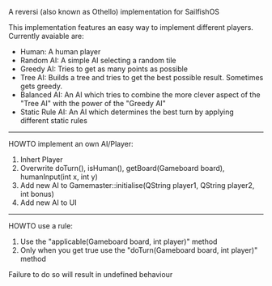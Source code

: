 A reversi (also known as Othello) implementation for SailfishOS

This implementation features an easy way to implement different players.
Currently avaiable are:
   * Human: A human player
   * Random AI: A simple AI selecting a random tile
   * Greedy AI: Tries to get as many points as possible
   * Tree AI: Builds a tree and tries to get the best possible result. Sometimes gets greedy.
   * Balanced AI: An AI which tries to combine the more clever aspect of the "Tree AI" with the power of the "Greedy AI"
   * Static Rule AI: An AI which determines the best turn by applying different static rules

---

HOWTO implement an own AI/Player:
   1. Inhert Player
   2. Overwrite doTurn(), isHuman(), getBoard(Gameboard board), humanInput(int x, int y)
   3. Add new AI to Gamemaster::initialise(QString player1, QString player2, int bonus)
   4. Add new AI to UI

---

HOWTO use a rule:
   1. Use the "applicable(Gameboard board, int player)" method
   2. Only when you get true use the "doTurn(Gameboard board, int player)" method

Failure to do so will result in undefined behaviour
